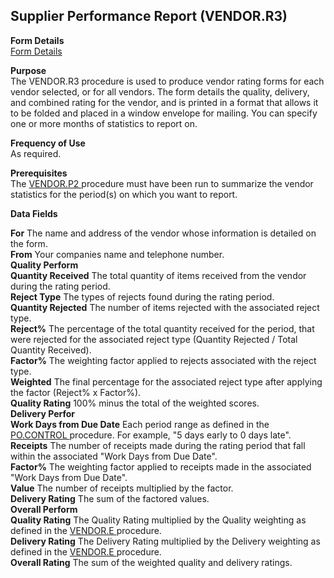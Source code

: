 ##  Supplier Performance Report (VENDOR.R3)

<PageHeader />

**Form Details**  
[ Form Details ](VENDOR-R3-1/README.md)   

**Purpose**  
The VENDOR.R3 procedure is used to produce vendor rating forms for each vendor
selected, or for all vendors. The form details the quality, delivery, and
combined rating for the vendor, and is printed in a format that allows it to
be folded and placed in a window envelope for mailing. You can specify one or
more months of statistics to report on.

**Frequency of Use**  
As required.

**Prerequisites**  
The [ VENDOR.P2 ](../../../../../../../../../rover/AP-OVERVIEW/AP-REPORT/VENDOR-Q/VENDOR-Q-9/DMR-CONTROL/DMR-CONTROL-1/VENDOR-P2) procedure must have been run to summarize the vendor statistics for the period(s) on which you want to report. 

**Data Fields**

**For** The name and address of the vendor whose information is detailed on
the form.  
**From** Your companies name and telephone number.  
**Quality Perform**  
**Quantity Received** The total quantity of items received from the vendor
during the rating period.  
**Reject Type** The types of rejects found during the rating period.  
**Quantity Rejected** The number of items rejected with the associated reject
type.  
**Reject%** The percentage of the total quantity received for the period, that
were rejected for the associated reject type (Quantity Rejected / Total
Quantity Received).  
**Factor%** The weighting factor applied to rejects associated with the reject
type.  
**Weighted** The final percentage for the associated reject type after
applying the factor (Reject% x Factor%).  
**Quality Rating** 100% minus the total of the weighted scores.  
**Delivery Perfor**  
**Work Days from Due Date** Each period range as defined in the [ PO.CONTROL ](../../../../../../../../../rover/AP-OVERVIEW/AP-ENTRY/AP-E/AP-E-1/CURRENCY-CONTROL/PO-E/PO-E-2/PO-CONTROL) procedure. For example, "5 days early to 0 days late".   
**Receipts** The number of receipts made during the rating period that fall
within the associated "Work Days from Due Date".  
**Factor%** The weighting factor applied to receipts made in the associated
"Work Days from Due Date".  
**Value** The number of receipts multiplied by the factor.  
**Delivery Rating** The sum of the factored values.  
**Overall Perform**  
**Quality Rating** The Quality Rating multiplied by the Quality weighting as defined in the [ VENDOR.E ](../../../../../../../../../rover/AP-OVERVIEW/AP-ENTRY/VENDOR-E) procedure.   
**Delivery Rating** The Delivery Rating multiplied by the Delivery weighting as defined in the [ VENDOR.E ](../../../../../../../../../rover/AP-OVERVIEW/AP-ENTRY/VENDOR-E) procedure.   
**Overall Rating** The sum of the weighted quality and delivery ratings.  
  
<badge text= "Version 8.10.57" vertical="middle" />

<PageFooter />